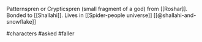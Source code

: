 Patternspren or Crypticspren (small fragment of a god) from [[Roshar]]. Bonded to [[Shallahi]]. Lives in [[Spider-people universe]] [[@shallahi-and-snowflake]]

 #characters  #asked #faller 